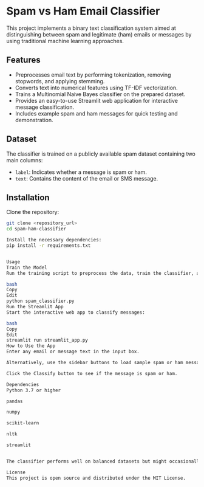 # Spam vs Ham Email Classifier

This project implements a binary text classification system aimed at distinguishing between spam and legitimate (ham) emails or messages by using traditional machine learning approaches.

## Features

- Preprocesses email text by performing tokenization, removing stopwords, and applying stemming.  
- Converts text into numerical features using TF-IDF vectorization.  
- Trains a Multinomial Naive Bayes classifier on the prepared dataset.  
- Provides an easy-to-use Streamlit web application for interactive message classification.  
- Includes example spam and ham messages for quick testing and demonstration.

## Dataset

The classifier is trained on a publicly available spam dataset containing two main columns:

- `label`: Indicates whether a message is spam or ham.  
- `text`: Contains the content of the email or SMS message.

## Installation

Clone the repository:

```bash
git clone <repository_url>
cd spam-ham-classifier

Install the necessary dependencies:
pip install -r requirements.txt


Usage
Train the Model
Run the training script to preprocess the data, train the classifier, and save both the trained model and the TF-IDF vectorizer:

bash
Copy
Edit
python spam_classifier.py
Run the Streamlit App
Start the interactive web app to classify messages:

bash
Copy
Edit
streamlit run streamlit_app.py
How to Use the App
Enter any email or message text in the input box.

Alternatively, use the sidebar buttons to load sample spam or ham messages.

Click the Classify button to see if the message is spam or ham.

Dependencies
Python 3.7 or higher

pandas

numpy

scikit-learn

nltk

streamlit


The classifier performs well on balanced datasets but might occasionally miss some spam messages. You are encouraged to experiment with other algorithms or add features to improve the model’s performance.

License
This project is open source and distributed under the MIT License.
